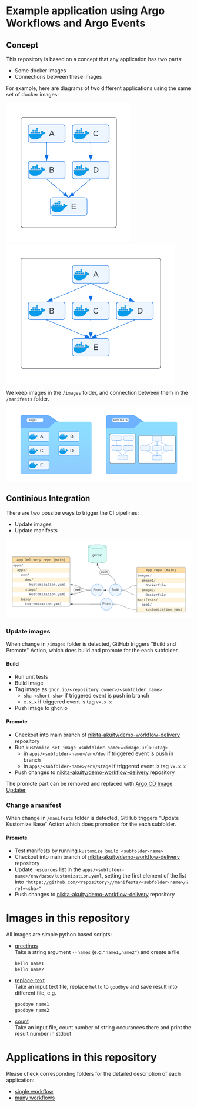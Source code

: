 # Example application using Argo Workflows and Argo Events

## Concept
This repository is based on a concept that any application has two parts:
* Some docker images
* Connections between these images

For example, here are diagrams of two different applications using the same set of docker images:

![App1 Diagram](assets/app1.png "App1 Diagram")![App2 Diagram](assets/app2.png "App2 Diagram")

We keep images in the `/images` folder, and connection between them in the `/manifests` folder.

![Folders Diagram](assets/folders.png "Folders Diagram")

## Continious Integration

There are two possibe ways to trigger the CI pipelines:
* Update images
* Update manifests

![CI scheme](assets/ci.png "CI scheme")

### Update images
When change in `/images` folder is detected, GitHub triggers "Build and Promote" Action, which does build and promote for the each subfolder.

#### Build
* Run unit tests
* Build image
* Tag image as `ghcr.io/<repository_owner>/<subfolder_name>:`
  * `sha-<short-sha>` if triggered event is push in branch
  * `x.x.x` if triggered event is tag `vx.x.x`
* Push image to ghcr.io

#### Promote
* Checkout into main branch of [nikita-akuity/demo-workflow-delivery](https://github.com/nikita-akuity/demo-workflow-delivery) repository
* Run `kustomize set image <subfolder-name>=<image-url>:<tag>`
  * in `apps/<subfolder-name>/env/dev` if triggered event is push in branch
  * in `apps/<subfolder-name>/env/stage` if triggered event is tag `vx.x.x`
* Push changes to [nikita-akuity/demo-workflow-delivery](https://github.com/nikita-akuity/demo-workflow-delivery) repository

The promote part can be removed and replaced with [Argo CD Image Updater](https://argocd-image-updater.readthedocs.io/en/stable/)

### Change a manifest
When change in `/manifests` folder is detected, GitHub triggers "Update Kustomize Base" Action which does promotion for the each subfolder.

#### Promote
* Test manifests by running `kustomize build <subfolder-name>`
* Checkout into main branch of [nikita-akuity/demo-workflow-delivery](https://github.com/nikita-akuity/demo-workflow-delivery) repository
* Update `resources` list in the `apps/<subfolder-name>/env/base/kustomization.yaml`, setting the first element of the list into `"https://github.com/<repository>//manifests/<subfolder-name>/?ref=<sha>"`
* Push changes to [nikita-akuity/demo-workflow-delivery](https://github.com/nikita-akuity/demo-workflow-delivery) repository

# Images in this repository

All images are simple python based scripts:
* [greetings](images/greetings)  
  Take a string argument `--names` (e.g.`"name1,name2"`) and create a file  
  ```
  hello name1
  hello name2
  ```
* [replace-text](images/replace-text)  
  Take an input text file, replace `hello` to `goodbye` and save result into different file, e.g.  
  ```
  goodbye name1
  goodbye name2
  ```
* [count](images/count)  
  Take an input file, count number of string occurances there and print the result number in stdout

# Applications in this repository

Please check corresponding folders for the detailed description of each application:
* [single workflow](manifests/single-workflow/)
* [many workflows](manifests/many-workflows/)
